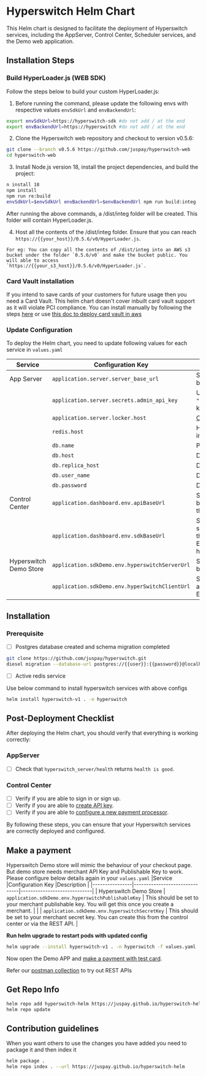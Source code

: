
# Hyperswitch Helm Chart

This Helm chart is designed to facilitate the deployment of Hyperswitch services, including the AppServer, Control Center, Scheduler services, and the Demo web application.

## Installation Steps

### Build HyperLoader.js (WEB SDK)
Follow the steps below to build your custom HyperLoader.js:

1. Before running the command, please update the following envs with respective values `envSdkUrl` and `envBackendUrl`:

```bash
export envSdkUrl=https://hyperswitch-sdk #do not add / at the end
export envBackendUrl=https://hyperswitch #do not add / at the end
```
2. Clone the Hyperswitch web repository and checkout to version v0.5.6:
```bash
git clone --branch v0.5.6 https://github.com/juspay/hyperswitch-web
cd hyperswitch-web
```
3. Install Node.js version 18, install the project dependencies, and build the project:
```bash
n install 18
npm install
npm run re:build
envSdkUrl=$envSdkUrl envBackendUrl=$envBackendUrl npm run build:integ
```
After running the above commands, a /dist/integ folder will be created. This folder will contain HyperLoader.js.

4. Host all the contents of the /dist/integ folder. Ensure that you can reach `https://{{your_host}}/0.5.6/v0/HyperLoader.js`. 
```
For eg: You can copy all the contents of /dist/integ into an AWS s3 bucket under the folder `0.5.6/v0` and make the bucket public. You will able to access `https://{{your_s3_host}}/0.5.6/v0/HyperLoader.js`.
 ```
### Card Vault installation
If you intend to save cards of your customers for future usage then you need a Card Vault. This helm chart doesn't cover inbuilt card vault support as it will violate PCI compliance. You can install manually by following the steps [here](https://opensource.hyperswitch.io/going-live/pci-compliance/card-vault-installation) or use [this doc to deploy card vault in aws](https://opensource.hyperswitch.io/hyperswitch-open-source/deploy-hyperswitch-on-aws/deploy-card-vault)

### Update Configuration
To deploy the Helm chart, you need to update following values for each service in `values.yaml`

|Service         |Configuration Key              |Description                  |
|----------------|-------------------------------|-----------------------------|
|App Server|`application.server.server_base_url` |Set to the hostname of your Hyperswitch backend for redirection scenarios.|
|          |`application.server.secrets.admin_api_key`            |Used for all admin operations. Replace `"admin_api_key"` with your actual admin API key.            |
|          |`application.server.locker.host`            |[Card Vault](https://opensource.hyperswitch.io/going-live/pci-compliance/card-vault-installation) Hostname            |
|          |`redis.host`            |Hostname of your redis service. it should run in default port 6379            |
|          |`db.name`            |Postgres Database name.            |
|          |`db.host`            |Database Host name            |
|          |`db.replica_host`    |Database Read Replica Host name      |
|          |`db.user_name`            |Database username            |
|          |`db.password`            |Database password            |
| Control Center| `application.dashboard.env.apiBaseUrl` | Set to the hostname of your Hyperswitch backend, so that Control center can access the Hyperswitch backend. |
| | `application.dashboard.env.sdkBaseUrl` | Set to the URL of your hosted Hyperloader, so that you can test Hyperswitch Web SDK  in the Control Center. <br/> Eg: https://{{your_host}}/0.5.6/v0/HyperLoader.js |
| Hyperswitch Demo Store | `application.sdkDemo.env.hyperswitchServerUrl` | Set to the hostname of your Hyperswitch backend to access the Hyperswitch backend. |
| | `application.sdkDemo.env.hyperSwitchClientUrl` | Set to the URL of your hosted Hyperloader to access the Hyperswitch SDK. <br/> Eg: https://{{your_host}}/0.5.6/v0 |

## Installation
### Prerequisite
- [ ] Postgres database created and schema migration completed
```bash
git clone https://github.com/juspay/hyperswitch.git
diesel migration --database-url postgres://{{user}}:{{password}}@localhost:5432/hyperswitch run 
```
- [ ] Active redis service

Use below command to install hyperswitch services with above configs
```bash
helm install hyperswitch-v1 . -n hyperswitch
```

## Post-Deployment Checklist

After deploying the Helm chart, you should verify that everything is working correctly:

### AppServer

- [ ] Check that `hyperswitch_server/health` returns `health is good`.

### Control Center

- [ ] Verify if you are able to sign in or sign up.
- [ ] Verify if you are able to [create API key](https://opensource.hyperswitch.io/run-hyperswitch-locally/account-setup/using-hyperswitch-control-center#user-content-create-an-api-key).
- [ ] Verify if you are able to [configure a new payment processor](https://opensource.hyperswitch.io/run-hyperswitch-locally/account-setup/using-hyperswitch-control-center#add-a-payment-processor).

By following these steps, you can ensure that your Hyperswitch services are correctly deployed and configured.

## Make a payment
 Hyperswitch Demo store will mimic the behaviour of your checkout page. But demo store needs merchant API Key and Publishable Key to work. Please configure below details again in your `values.yaml` 
 |Service         |Configuration Key              |Description                  |
|----------------|-------------------------------|-----------------------------|
| Hyperswitch Demo Store | `application.sdkDemo.env.hyperswitchPublishableKey` | This should be set to your merchant publishable key. You will get this once you create a merchant. |
| | `application.sdkDemo.env.hyperswitchSecretKey` | This should be set to your merchant secret key. You can create this from the control center or via the REST API. |

<b> Run helm upgrade to restart pods with updated config </b>
```bash
helm upgrade --install hyperswitch-v1 . -n hyperswitch -f values.yaml
```
Now open the Demo APP and [make a payment with test card](https://opensource.hyperswitch.io/hyperswitch-open-source/test-a-payment).

Refer our [postman collection](https://www.postman.com/hyperswitch/workspace/hyperswitch/folder/25176183-0103918c-6611-459b-9faf-354dee8e4437) to try out REST APIs

## Get Repo Info

```bash
helm repo add hyperswitch-helm https://juspay.github.io/hyperswitch-helm
helm repo update
```

## Contribution guidelines
When you want others to use the changes you have added you need to package it and then index it

```bash
helm package .
helm repo index . --url https://juspay.github.io/hyperswitch-helm
```
